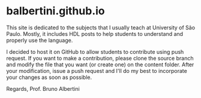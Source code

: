 # balbertini.github.io

This site is dedicated to the subjects that I usually teach at University of São Paulo. Mostly, it includes HDL posts to help students to understand and properly use the language.

I decided to host it on GitHub to allow students to contribute using push request. If you want to make a contribution, please clone the source branch and modify the file that you want (or create one) on the content folder. After your modification, issue a push request and I'll do my best to incorporate your changes as soon as possible.

Regards,
Prof. Bruno Albertini
